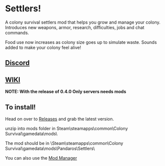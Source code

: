 # Settlers!
A colony survival settlers mod that helps you grow and manage your colony. Introduces new weapons, armor, research, difficulties, jobs and chat commands.

Food use now increases as colony size goes up to simulate waste.
Sounds added to make your colony feel alive!

## [Discord](https://discord.gg/qDP7sfJ)
## [WIKI](https://github.com/JBurlison/Pandaros.Settlers/wiki)

**NOTE: With the release of 0.4.0 Only servers needs mods**

## To install!
Head on over to [Releases](https://github.com/JBurlison/Pandaros.Settlers/releases) and grab the latest version.

unzip into mods folder in Steam\steamapps\common\Colony Survival\gamedata\mods\

The mod should be in \Steam\steamapps\common\Colony Survival\gamedata\mods\Pandaros\Settlers\

You can also use the [Mod Manager](https://steamcommunity.com/app/366090/discussions/8/1700541698701730951/)
